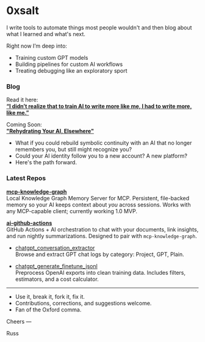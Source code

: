 # 0xsalt

I write tools to automate things most people wouldn't and then blog about what I learned and what's next.

Right now I’m deep into:
- Training custom GPT models
- Building pipelines for custom AI workflows
- Treating debugging like an exploratory sport

### Blog
Read it here:  
[**“I didn’t realize that to train AI to write more like me, I had to write more, like me.”**](https://0xsalt.github.io/posts/train_gpt_to_write)  

Coming Soon:  
[**"Rehydrating Your AI, Elsewhere"**](https://0xsalt.github.io)  
- What if you could rebuild symbolic continuity with an AI that no longer remembers you, but still might recognize you?
- Could your AI identity follow you to a new account? A new platform?
- Here's the path forward.

### Latest Repos
[**mcp-knowledge-graph**](https://github.com/0xsalt/mcp-knowledge-graph)  
  Local Knowledge Graph Memory Server for MCP. Persistent, file-backed memory so your AI keeps context about *you* across sessions. Works with any MCP-capable client; currently working 1.0 MVP.

[**ai-github-actions**](https://github.com/0xsalt/ai-github-actions)  
  GitHub Actions + AI orchestration to chat with your documents, link insights, and run nightly summarizations. Designed to pair with `mcp-knowledge-graph`.

- [chatgpt_conversation_extractor](https://github.com/0xsalt/chatgpt_conversation_extractor)  
  Browse and extract GPT chat logs by category: Project, GPT, Plain.

- [chatgpt_generate_finetune_jsonl](https://github.com/0xsalt/chatgpt_generate_finetune_jsonl)  
  Preprocess OpenAI exports into clean training data. Includes filters, estimators, and a cost calculator.

---

- Use it, break it, fork it, fix it. 
- Contributions, corrections, and suggestions welcome.
- Fan of the Oxford comma. 

Cheers —  

Russ

